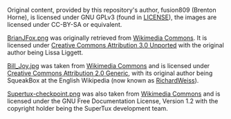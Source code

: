 Original content, provided by this repository's author, fusion809 (Brenton Horne), is licensed under GNU GPLv3 (found in [LICENSE](/LICENSE)), the images are licensed under CC-BY-SA or equivalent.

[BrianJFox.png](/images/BrianJFox.png) was originally retrieved from [Wikimedia Commons](https://upload.wikimedia.org/wikipedia/commons/3/35/BrianJFox.png). It is licensed under [Creative Commons Attribution 3.0 Unported](https://creativecommons.org/licenses/by/3.0/) with the original author being Lissa Liggett.

[Bill_Joy.jpg](/images/Bill_Joy.jpg) was taken from [Wikimedia Commons](https://upload.wikimedia.org/wikipedia/commons/e/e2/Bill_joy.jpg) and is licensed under [Creative Commons Attribution 2.0 Generic](https://creativecommons.org/licenses/by/2.0/), with its original author being SqueakBox at the English Wikipedia (now known as [RichardWeiss](https://en.wikipedia.org/wiki/User:RichardWeiss)).

[Supertux-checkpoint.png](/images/Supertux-checkpoint.png) was also taken from [Wikimedia Commons](https://upload.wikimedia.org/wikipedia/commons/4/4a/Supertux-checkpoint.png) and is licensed under the GNU Free Documentation License, Version 1.2 with the copyright holder being the SuperTux development team.

